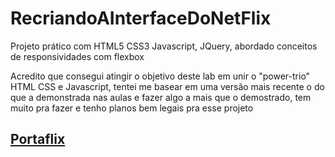 # RecriandoAInterfaceDoNetFlix
 Projeto prático com HTML5 CSS3 Javascript, JQuery, abordado conceitos de responsividades com flexbox
 
 
 Acredito que consegui atingir o objetivo deste lab em unir o "power-trio" HTML CSS e Javascript, tentei me basear em uma versão mais recente o do que a demonstrada nas aulas e fazer algo a mais que o demostrado, tem muito pra fazer e tenho planos bem legais pra esse projeto
 
 ## [Portaflix](https://p3d50.github.io/RecriandoAInterfaceDoNetFlix/)
